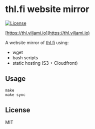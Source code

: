 # thl.fi website mirror
[![License](http://img.shields.io/:license-mit-blue.svg)](https://github.com/anttiviljami/thlfi-mirror/blob/master/LICENSE)

[https://thl.viljami.io](https://thl.viljami.io)

A website mirror of [thl.fi](https://thl.fi) using:

- wget
- bash scripts
- static hosting (S3 + Cloudfront)

## Usage

```
make
make sync
```

## License

MIT
